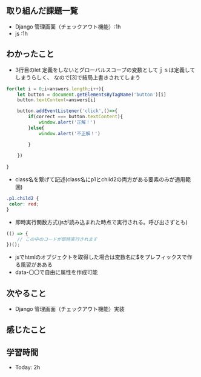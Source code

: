 ## 取り組んだ課題一覧
- Django 管理画面（チェックアウト機能）:1h
- js :1h


## わかったこと
- 3行目のlet 定義をしないとグローバルスコープの変数としてｊｓは定義してしまうらしく、
なので[3]で結局上書きされてしまう
```js
for(let i = 0;i<answers.length;i++){
    let button = document.getElementsByTagName('button')[i]
    button.textContent=answers[i]

    button.addEventListener('click',()=>{
        if(correct === button.textContent){
            window.alert('正解！')
        }else{
            window.alert('不正解！')

        }
        
    })
    
}
```

- class名を繋げて記述(class名にp1とchild2の両方がある要素のみが適用範囲)
```css
.p1.child2 {
 color: red;
}
```

- 即時実行関数方式(jsが読み込まれた時点で実行される。呼び出さずとも)
```js
(() => {
    // この中のコードが即時実行されます
})();

```

- jsでhtmlのオブジェクトを取得した場合は変数名に$をプレフィックスで作る風習があある
- data-〇〇で自由に属性を作成可能
## 次やること
- Django 管理画面（チェックアウト機能）実装
## 感じたこと

## 学習時間
- Today: 2h